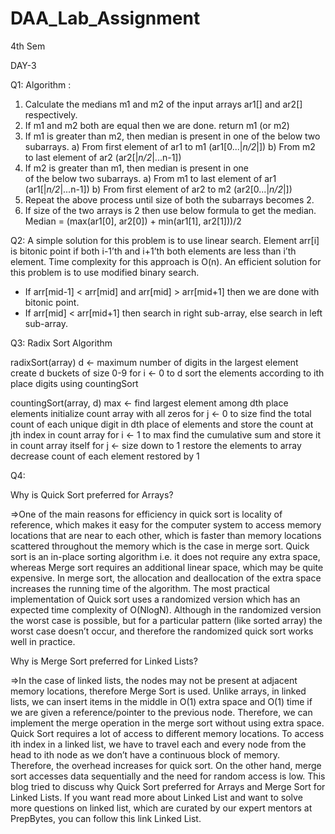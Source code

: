 # DAA_Lab_Assignment
4th Sem

DAY-3

Q1: 
Algorithm :  

1) Calculate the medians m1 and m2 of the input arrays ar1[] 
   and ar2[] respectively.
2) If m1 and m2 both are equal then we are done.
     return m1 (or m2)
3) If m1 is greater than m2, then median is present in one 
   of the below two subarrays.
    a)  From first element of ar1 to m1 (ar1[0...|_n/2_|])
    b)  From m2 to last element of ar2  (ar2[|_n/2_|...n-1])
4) If m2 is greater than m1, then median is present in one    
   of the below two subarrays.
   a)  From m1 to last element of ar1  (ar1[|_n/2_|...n-1])
   b)  From first element of ar2 to m2 (ar2[0...|_n/2_|])
5) Repeat the above process until size of both the subarrays 
   becomes 2.
6) If size of the two arrays is 2 then use below formula to get 
  the median.
    Median = (max(ar1[0], ar2[0]) + min(ar1[1], ar2[1]))/2
    
    
Q2: 
A simple solution for this problem is to use linear search. Element arr[i] is bitonic point if both i-1’th and i+1’th both elements are less than i’th element. Time complexity for this approach is O(n).
An efficient solution for this problem is to use modified binary search. 
 

- If arr[mid-1] < arr[mid] and arr[mid] > arr[mid+1] then we are done with bitonic point.
- If arr[mid] < arr[mid+1] then search in right sub-array, else search in left sub-array.

Q3:
Radix Sort Algorithm

radixSort(array)
  d <- maximum number of digits in the largest element
  create d buckets of size 0-9
  for i <- 0 to d
    sort the elements according to ith place digits using countingSort

countingSort(array, d)
  max <- find largest element among dth place elements
  initialize count array with all zeros
  for j <- 0 to size
    find the total count of each unique digit in dth place of elements and
    store the count at jth index in count array
  for i <- 1 to max
    find the cumulative sum and store it in count array itself
  for j <- size down to 1
    restore the elements to array
    decrease count of each element restored by 1

Q4:

Why is Quick Sort preferred for Arrays?

=>One of the main reasons for efficiency in quick sort is locality of reference, which makes it easy for the computer system to access memory locations that are near to each other, which is faster than memory locations scattered throughout the memory which is the case in merge sort.
Quick sort is an in-place sorting algorithm i.e. it does not require any extra space, whereas Merge sort requires an additional linear space, which may be quite expensive. In merge sort, the allocation and deallocation of the extra space increases the running time of the algorithm.
The most practical implementation of Quick sort uses a randomized version which has an expected time complexity of O(NlogN). Although in the randomized version the worst case is possible, but for a particular pattern (like sorted array) the worst case doesn’t occur, and therefore the randomized quick sort works well in practice.

Why is Merge Sort preferred for Linked Lists?

=>In the case of linked lists, the nodes may not be present at adjacent memory locations, therefore Merge Sort is used.
Unlike arrays, in linked lists, we can insert items in the middle in O(1) extra space and O(1) time if we are given a reference/pointer to the previous node. Therefore, we can implement the merge operation in the merge sort without using extra space.
Quick Sort requires a lot of access to different memory locations. To access ith index in a linked list, we have to travel each and every node from the head to ith node as we don’t have a continuous block of memory. Therefore, the overhead increases for quick sort. On the other hand, merge sort accesses data sequentially and the need for random access is low.
This blog tried to discuss why Quick Sort preferred for Arrays and Merge Sort for Linked Lists. If you want read more about Linked List and want to solve more questions on linked list, which are curated by our expert mentors at PrepBytes, you can follow this link Linked List.
